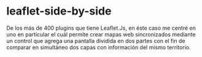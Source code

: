 # leaflet-side-by-side
De los más de 400 plugins que tiene Leaflet.Js, en éste caso me centré en uno en particular el cuál permite crear mapas web sincronizados mediante un control que agrega una pantalla dividida en dos partes con el fin de comparar en simultáneo dos capas con información del mismo territorio.
